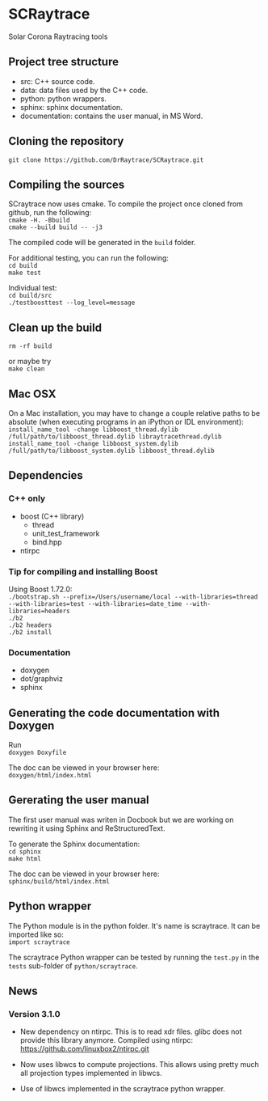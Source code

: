 # SCRaytrace

Solar Corona Raytracing tools

## Project tree structure

- src: C++ source code.
- data: data files used by the C++ code.
- python: python wrappers.
- sphinx: sphinx documentation.
- documentation: contains the user manual, in MS Word.

## Cloning the repository

`git clone https://github.com/DrRaytrace/SCRaytrace.git`

## Compiling the sources

SCraytrace now uses cmake. To compile the project once cloned from github, run the following:  
`cmake -H. -Bbuild`  
`cmake --build build -- -j3`

The compiled code will be generated in the `build` folder.  

For additional testing, you can run the following:  
`cd build`  
`make test`

Individual test:  
`cd build/src`  
`./testboosttest --log_level=message`  

## Clean up the build

`rm -rf build`

or maybe try  
`make clean`

## Mac OSX

On a Mac installation, you may have to change a couple relative paths to be absolute (when executing programs in an iPython or IDL environment):  
`install_name_tool -change libboost_thread.dylib /full/path/to/libboost_thread.dylib libraytracethread.dylib`  
`install_name_tool -change libboost_system.dylib /full/path/to/libboost_system.dylib libboost_thread.dylib`

## Dependencies

### C++ only

- boost (C++ library)
  - thread
  - unit_test_framework
  - bind.hpp
- ntirpc

### Tip for compiling and installing Boost

Using Boost 1.72.0:  
`./bootstrap.sh --prefix=/Users/username/local --with-libraries=thread --with-libraries=test --with-libraries=date_time --with-libraries=headers`  
`./b2`  
`./b2 headers`  
`./b2 install`  

### Documentation

- doxygen
- dot/graphviz
- sphinx

## Generating the code documentation with Doxygen

Run  
`doxygen Doxyfile`

The doc can be viewed in your browser here:  
`doxygen/html/index.html`

## Gererating the user manual

The first user manual was writen in Docbook but we are working on rewriting it using Sphinx and ReStructuredText.

To generate the Sphinx documentation:  
`cd sphinx`  
`make html`

The doc can be viewed in your browser here:  
`sphinx/build/html/index.html`

## Python wrapper

The Python module is in the python folder. It's name is scraytrace. It can be imported like so:  
`import scraytrace`  

The scraytrace Python wrapper can be tested by running the `test.py` in the `tests` sub-folder of `python/scraytrace`.

## News

### Version 3.1.0

- New dependency on ntirpc. This is to read xdr files. glibc does not provide this library anymore. Compiled using ntirpc: <https://github.com/linuxbox2/ntirpc.git>  

- Now uses libwcs to compute projections. This allows using pretty much all projection types implemented in libwcs.

- Use of libwcs implemented in the scraytrace python wrapper.
